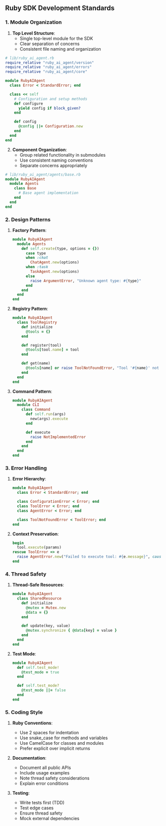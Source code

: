 ## Ruby SDK Development Standards

### 1. Module Organization

1. **Top Level Structure**:
   - Single top-level module for the SDK
   - Clear separation of concerns
   - Consistent file naming and organization

```ruby
# lib/ruby_ai_agent.rb
require_relative "ruby_ai_agent/version"
require_relative "ruby_ai_agent/errors"
require_relative "ruby_ai_agent/core"

module RubyAIAgent
  class Error < StandardError; end

  class << self
    # Configuration and setup methods
    def configure
      yield config if block_given?
    end

    def config
      @config ||= Configuration.new
    end
  end
end
```

2. **Component Organization**:
   - Group related functionality in submodules
   - Use consistent naming conventions
   - Separate concerns appropriately

```ruby
# lib/ruby_ai_agent/agents/base.rb
module RubyAIAgent
  module Agents
    class Base
      # Base agent implementation
    end
  end
end
```

### 2. Design Patterns

1. **Factory Pattern**:
   ```ruby
   module RubyAIAgent
     module Agents
       def self.create(type, options = {})
         case type
         when :chat
           ChatAgent.new(options)
         when :task
           TaskAgent.new(options)
         else
           raise ArgumentError, "Unknown agent type: #{type}"
         end
       end
     end
   end
   ```

2. **Registry Pattern**:
   ```ruby
   module RubyAIAgent
     class ToolRegistry
       def initialize
         @tools = {}
       end

       def register(tool)
         @tools[tool.name] = tool
       end

       def get(name)
         @tools[name] or raise ToolNotFoundError, "Tool '#{name}' not found"
       end
     end
   end
   ```

3. **Command Pattern**:
   ```ruby
   module RubyAIAgent
     module CLI
       class Command
         def self.run(args)
           new(args).execute
         end

         def execute
           raise NotImplementedError
         end
       end
     end
   end
   ```

### 3. Error Handling

1. **Error Hierarchy**:
   ```ruby
   module RubyAIAgent
     class Error < StandardError; end

     class ConfigurationError < Error; end
     class ToolError < Error; end
     class AgentError < Error; end

     class ToolNotFoundError < ToolError; end
   end
   ```

2. **Context Preservation**:
   ```ruby
   begin
     tool.execute(params)
   rescue ToolError => e
     raise AgentError.new("Failed to execute tool: #{e.message}", cause: e)
   end
   ```

### 4. Thread Safety

1. **Thread-Safe Resources**:
   ```ruby
   module RubyAIAgent
     class SharedResource
       def initialize
         @mutex = Mutex.new
         @data = {}
       end

       def update(key, value)
         @mutex.synchronize { @data[key] = value }
       end
     end
   end
   ```

2. **Test Mode**:
   ```ruby
   module RubyAIAgent
     def self.test_mode!
       @test_mode = true
     end

     def self.test_mode?
       @test_mode ||= false
     end
   end
   ```

### 5. Coding Style

1. **Ruby Conventions**:
   - Use 2 spaces for indentation
   - Use snake_case for methods and variables
   - Use CamelCase for classes and modules
   - Prefer explicit over implicit returns

2. **Documentation**:
   - Document all public APIs
   - Include usage examples
   - Note thread safety considerations
   - Explain error conditions

3. **Testing**:
   - Write tests first (TDD)
   - Test edge cases
   - Ensure thread safety
   - Mock external dependencies
